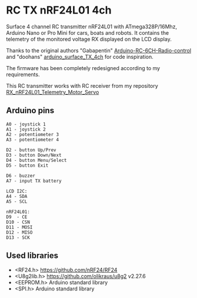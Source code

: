 # RC TX nRF24L01 4ch
Surface 4 channel RC transmitter nRF24L01 with ATmega328P/16Mhz, Arduino Nano or Pro Mini for cars, boats and robots. 
It contains the telemetry of the monitored voltage RX displayed on the LCD display.

Thanks to the original authors "Gabapentin" [Arduino-RC-6CH-Radio-control](https://github.com/Gabapentin/Arduino-RC-6CH-Radio-control) 
and "doohans" [arduino_surface_TX_4ch](https://github.com/doohans/arduino_surface_TX_4ch)
for code inspiration.

The firmware has been completely redesigned according to my requirements.

This RC transmitter works with RC receiver from my repository [RX_nRF24L01_Telemetry_Motor_Servo](https://github.com/stanekTM/RX_nRF24L01_Telemetry_Motor_Servo)

## Arduino pins
```
A0 - joystick 1
A1 - joystick 2
A2 - potentiometer 3
A3 - potentiometer 4

D2 - button Up/Prev
D3 - button Down/Next
D4 - button Menu/Select
D5 - button Exit

D6 - buzzer
A7 - input TX battery

LCD I2C:
A4 - SDA
A5 - SCL

nRF24L01:
D9  - CE
D10 - CSN
D11 - MOSI
D12 - MISO
D13 - SCK
```

## Used libraries
* <RF24.h>    https://github.com/nRF24/RF24
* <U8g2lib.h> https://github.com/olikraus/u8g2 v2.27.6
* <EEPROM.h>  Arduino standard library
* <SPI.h>     Arduino standard library
